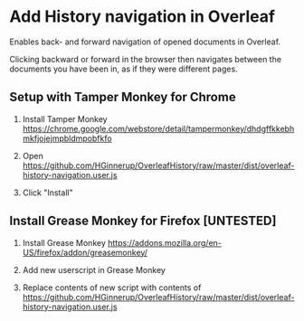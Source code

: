 # Add History navigation in Overleaf
Enables back- and forward navigation of opened documents in Overleaf.

Clicking backward or forward in the browser then navigates between the documents you have been in, as if they were different pages.

## Setup with Tamper Monkey for Chrome
1. Install Tamper Monkey
    https://chrome.google.com/webstore/detail/tampermonkey/dhdgffkkebhmkfjojejmpbldmpobfkfo

2. Open https://github.com/HGinnerup/OverleafHistory/raw/master/dist/overleaf-history-navigation.user.js

3. Click "Install"

## Install Grease Monkey for Firefox [UNTESTED]
1. Install Grease Monkey
    https://addons.mozilla.org/en-US/firefox/addon/greasemonkey/

2. Add new userscript in Grease Monkey

3. Replace contents of new script with contents of https://github.com/HGinnerup/OverleafHistory/raw/master/dist/overleaf-history-navigation.user.js
